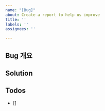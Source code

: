 ```yaml
---
name: "[Bug]"
about: Create a report to help us improve
title: ''
labels: ''
assignees: ''

---
```


## Bug 개요

## Solution

## Todos
- []

